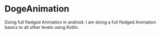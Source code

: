 # DogeAnimation
Doing full fledged Animation in android. 
I am doing a full fledged Animation basics to all other levels using Kotlin.
